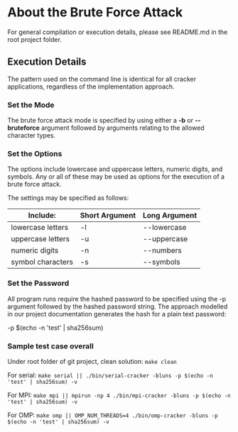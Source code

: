 # About the Brute Force Attack

For general compilation or execution details, please see README.md in the root project folder.

## Execution Details

The pattern used on the command line is identical for all cracker applications, regardless of the implementation approach.

### Set the Mode

The brute force attack mode is specified by using either a **-b** or **--bruteforce** argument followed by arguments relating to the allowed character types.

### Set the Options

The options include lowercase and uppercase letters, numeric digits, and symbols. Any or all of these may be used as options for the execution of a brute force attack. 

The settings may be specified as follows:

| Include: | Short Argument | Long Argument |
| ------ | --------------|----------------------|
| lowercase letters | -l | --lowercase |
| uppercase letters | -u | --uppercase |
| numeric digits | -n | --numbers |
| symbol characters | -s | --symbols |

### Set the Password

All program runs require the hashed password to be specified using the -p argument followed by the hashed password string. The approach modelled in our project documentation generates the hash for a plain text password: 

-p $(echo -n 'test' | sha256sum) 

### Sample test case overall

Under root folder of git project, clean solution: ``make clean``

For serial: ``make serial || ./bin/serial-cracker -bluns -p $(echo -n 'test' | sha256sum) -v``

For MPI: ``make mpi || mpirun -np 4 ./bin/mpi-cracker -bluns -p $(echo -n 'test' | sha256sum) -v``

For OMP: ``make omp || OMP_NUM_THREADS=4 ./bin/omp-cracker -bluns -p $(echo -n 'test' | sha256sum) -v``